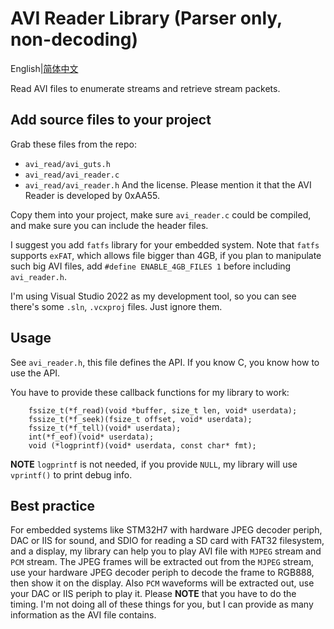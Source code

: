 # AVI Reader Library (Parser only, non-decoding)

English|[简体中文](Readme-CN.md)

Read AVI files to enumerate streams and retrieve stream packets.

## Add source files to your project

Grab these files from the repo:
* `avi_read/avi_guts.h`
* `avi_read/avi_reader.c`
* `avi_read/avi_reader.h`
And the license. Please mention it that the AVI Reader is developed by 0xAA55.

Copy them into your project, make sure `avi_reader.c` could be compiled, and make sure you can include the header files.

I suggest you add `fatfs` library for your embedded system. Note that `fatfs` supports `exFAT`, which allows file bigger than 4GB, if you plan to manipulate such big AVI files, add `#define ENABLE_4GB_FILES 1` before including `avi_reader.h`.

I'm using Visual Studio 2022 as my development tool, so you can see there's some `.sln`, `.vcxproj` files. Just ignore them.

## Usage

See `avi_reader.h`, this file defines the API. If you know C, you know how to use the API.

You have to provide these callback functions for my library to work:
```
	fssize_t(*f_read)(void *buffer, size_t len, void* userdata);
	fssize_t(*f_seek)(fsize_t offset, void* userdata);
	fssize_t(*f_tell)(void* userdata);
	int(*f_eof)(void* userdata);
	void (*logprintf)(void* userdata, const char* fmt);
```
**NOTE** `logprintf` is not needed, if you provide `NULL`, my library will use `vprintf()` to print debug info.

## Best practice

For embedded systems like STM32H7 with hardware JPEG decoder periph, DAC or IIS for sound, and SDIO for reading a SD card with FAT32 filesystem, and a display, my library can help you to play AVI file with `MJPEG` stream and `PCM` stream. The JPEG frames will be extracted out from the `MJPEG` stream, use your hardware JPEG decoder periph to decode the frame to RGB888, then show it on the display. Also `PCM` waveforms will be extracted out, use your DAC or IIS periph to play it. Please **NOTE** that you have to do the timing. I'm not doing all of these things for you, but I can provide as many information as the AVI file contains.
